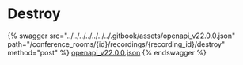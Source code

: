# Destroy

{% swagger src="../../../../../../../.gitbook/assets/openapi_v22.0.0.json" path="/conference_rooms/{id}/recordings/{recording_id}/destroy" method="post" %}
[openapi_v22.0.0.json](../../../../../../../.gitbook/assets/openapi_v22.0.0.json)
{% endswagger %}
